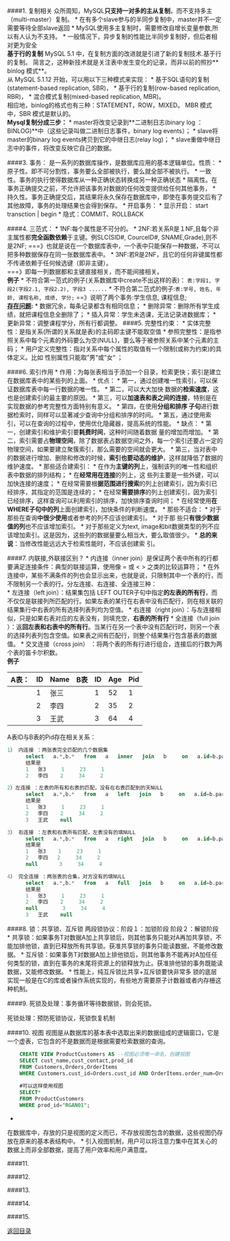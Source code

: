 ####1. 复制相关
众所周知，MySQL**只支持一对多的主从复制**，而不支持多主（multi-master）复制。 
* 
在有多个slave参与的半同步复制中，master并不一定需要等待全部slave返回
* 
MySQL使用多主复制时，需要修改自增长变量参数,所以有人认为不支持。
* 
一般情况下，异步复制的性能比半同步复制好，但后者相对更为安全<br>
**基于行的复制** MySQL 5.1 中，在复制方面的改进就是引进了新的复制技术.基于行的复制。
简言之，这种新技术就是关注表中发生变化的记录，而非以前的照抄** binlog 模式**。<br>
从 MySQL 5.1.12 开始，可以用以下三种模式来实现：
* 
基于SQL语句的复制(statement-based replication, SBR)，
* 
基于行的复制(row-based replication, RBR)，
* 
混合模式复制(mixed-based replication, MBR)。<br>
相应地，binlog的格式也有三种：STATEMENT，ROW，MIXED。 MBR 模式中，SBR 模式是默认的。<br>
**Mysql复制分成三步：** 
* 
master将改变记录到**二进制日志(binary log ：BINLOG)**中（这些记录叫做二进制日志事件，binary log events）； 
* 
slave将master的binary log events拷贝到它的中继日志(relay log)； 
* 
slave重做中继日志中的事件，将改变反映它自己的数据。

####3. 事务：
是一系列的数据库操作，是数据库应用的基本逻辑单位。性质：
* 
原子性。即不可分割性，事务要么全部被执行，要么就全部不被执行。
* 
一致性。事务的执行使得数据库从一种正确状态转换成另一种正确状态
* 
隔离性。在事务正确提交之前，不允许把该事务对数据的任何改变提供给任何其他事务，
* 
持久性。事务正确提交后，其结果将永久保存在数据库中，即使在事务提交后有了其他故障，事务的处理结果也会得到保存。
* 
开启事务：
    * 
显示开启： start transction | begin 
    * 
隐式：COMMIT、ROLLBACK


####4. 三范式：
* 
1NF:每个属性是不可分的。 
* 
2NF:若关系R是１NF,且每个非主属性都**完全函数依赖**于主键。例SLC(SID#, CourceID#, SNAME,Grade),则不是2NF;     ===》也就是说在一个数据库表中，一个表中只能保存一种数据，不可以把多种数据保存在同一张数据库表中。
* 
3NF:若R是2NF，且它的任何非键属性都不传递依赖于任何候选键（即非主键）。<br>
===》即每一列数据都和主键直接相关，而不能间接相关。<br>
**例子**
* 
不符合第一范式的例子(关系数据库中create不出这样的表)：
```表:字段1, 字段2(字段2.1, 字段2.2), 字段3 ......```
* 
不符合第二范式的例子:```表:学号, 姓名, 年龄, 课程名称, 成绩, 学分;``` ==》说明了两个事务:学生信息, 课程信息; <br>
**[存在问题](http://www.jb51.net/article/70867.htm):**
* 
数据冗余，每条记录都含有相同信息；
* 
删除异常：删除所有学生成绩，就把课程信息全删除了；
* 
插入异常：学生未选课，无法记录进数据库；
* 
更新异常：调整课程学分，所有行都调整。 
####5.  完整性约束：
* 
实体完整性：是指关系(所谓的关系就是表)的主码即主键不能取空值
* 
参照完整性：是指参照关系中每个元素的外码要么为空(NULL)，要么等于被参照关系中某个元素的主码；
* 
用户定义完整性：指对关系中每个属性的取值有一个限制(或称为约束)的具体定义。比如 性别属性只能取”男“或”女“  ；

####6. 索引作用
* 
作用：为每张表相当于添加一个目录，检索更快；索引是建立在数据库表中的某些列的上面。
* 
优点：
    * 
第一，通过创建唯一性索引，可以保证数据库表中每一行数据的唯一性。
    * 
第二，可以大大加快 数据的**检索速度**，这也是创建索引的最主要的原因。
    * 
第三，可以**加速表和表之间的连接**，特别是在实现数据的参考完整性方面特别有意义。
    * 
第四，在使用**分组和排序 子句**进行数据检索时，同样可以显著减少查询中分组和排序的时间。
    * 
第五，通过使用索引，可以在查询的过程中，使用优化隐藏器，提高系统的性能。 
* 
缺点：
    * 
第一，创建索引和维护索引要**耗费时间**，这种时间随着数据 量的增加而增加。
    * 
第二，索引需要占**物理空间**，除了数据表占数据空间之外，每一个索引还要占一定的物理空间，如果要建立聚簇索引，那么需要的空间就会更大。
    * 
第三，当对表中的数据进行增加、删除和修改的时候，**索引也要动态的维护**，这样就降低了数据的维护速度。 
* 
那些适合建索引：
    * 
在作为**主键的列**上，强制该列的唯一性和组织表中数据的排列结构；
    * 
在**经常用在连接**的列上，这 些列主要是一些外键，可以加快连接的速度；
    * 
在经常需要根**据范围进行搜索**的列上创建索引，因为索引已经排序，其指定的范围是连续的；
    * 
在经常**需要排序**的列上创建索引，因为索引已经排序，这样查询可以利用索引的排序，加快排序查询时间；
    * 
在经常使用**在WHERE子句中的列**上面创建索引，加快条件的判断速度。 
* 
那些不适合：
    * 
对于那些在查询**中很少使用**或者参考的列不应该创建索引。
    * 
对于那 些只**有很少数据值的列**也不应该增加索引。
    * 
对于那些定义为text, image和bit数据类型的列不应该增加索引。这是因为，这些列的数据量要么相当大，要么取值很少。 
    * 
**总的来说**：当修改性能远远大于检索性能时，不应该创建索 引。

####7. 内联接,外联接区别？
* 
内连接（inner join）是保证两个表中所有的行都要满足连接条件：典型的联接运算，使用像 =  或 < > 之类的比较运算符；
* 
在外连接中，某些不满条件的列也会显示出来，也就是说，只限制其中一个表的行，而不限制另一个表的行。分左连接、右连接、全连接三种：    
    * 
左连接（left join）：结果集包括  LEFT OUTER子句中指定**的左表的所有行**，而不仅仅是联接列所匹配的行。如果左表的某行在右表中没有匹配行，则在相关联的结果集行中右表的所有选择列表列均为空值。
    * 
右连接（right join）：与左连接相似，只是如果右表对应的左表没有，则填充空，**右表的所有行**
    * 
全连接（full join ）：返**回左表和右表中的所有行**。当某行在另一个表中没有匹配行时，则另一个表的选择列表列包含空值。如果表之间有匹配行，则整个结果集行包含基表的数据值。 
    * 
交叉连接（cross join） ：将两个表的所有行进行组合，连接后的行数为两个表的笛卡尔积数。
<br>
**例子**

| A表： | ID | Name | B表 | ID| Age | Pid |
| -- | -- | -- | -- | -- | -- | -- |
|  | 1 | 张三 |  | 1 | 52 | 1 |
|  | 2 | 李四 |  | 2 | 35 | 2 |
|  | 3 | 王武 |  | 3 | 64 | 4 |
A表ID与B表的Pid存在相关关系：
```SQL
1） 内连接 ：两张表完全匹配的几个数据集
      select   a.*,b.*   from   a   inner   join   b     on   a.id=b.parent_id      
      结果是    
      1   张3     1     23     1  
      2   李四    2     34     2  

2）左连接 ：左表的所有和右表的匹配，没有在右表匹配到的天NULL
      select   a.*,b.*   from   a   left   join   b     on   a.id=b.parent_id      
      结果是    
      1   张3     1     23     1  
      2   李四    2     34     2  
      3   王武    null  

3） 右连接 ：左表和右表所有匹配，左表没有的填NULL
      select   a.*,b.*   from   a   right   join   b     on   a.id=b.parent_id      
      结果是    
      1   张3    1     23     1  
      2   李四   2     34     2  
      null       3     34     4  

4） 完全连接 ：两张表的合集，对方没有的填NULL
      select   a.*,b.*   from   a   full   join   b     on   a.id=b.parent_id  
      结果是    
      1   张3     1     23     1  
      2   李四    2     34     2  
      null        3     34     4  
      3   王武    null
```


####8. 锁：共享锁、互斥锁
两段锁协议：阶段１：加锁阶段 阶段２：解锁阶段
* 
共享锁：如果事务T对数据A加上共享锁后，则其他事务只能对A再加共享锁，不能加排他锁，直到已释放所有共享锁。获准共享锁的事务只能读数据，不能修改数据。 
* 
互斥锁：如果事务T对数据A加上排他锁后，则其他事务不能再对A加任任何类型的锁，直到在事务的末尾将资源上的锁释放为止。获准排他锁的事务既能读数据，又能修改数据。
* 
性能上，纯互斥锁比共享+互斥锁要快非常多
锁的底层实现一般是在C的库或者操作系统实现的，有些地方需要原子计数器或者内存栅这种机制。

####9. 死锁及处理：事务循环等待数据锁，则会死锁。

死锁处理：预防死锁协议，死锁恢复机制

####10. 视图
视图是从数据库的基本表中选取出来的数据组成的逻辑窗口，它是一个虚表，它包含的不是数据而是根据需要检索数据的查询。
```SQL
    CREATE VIEW ProductCustomers AS --视图必须唯一命名，创建视图  
    SELECT cust_name,cust_contact,prod_id  
    FROM Customers,Orders,OrderItems  
    WHERE Customers.cust_id=Orders.cust_id AND OrderItems.order_num=Orders.order_num;  
    
    #可以这样使用视图  
    SELECT*  
    FROM ProductCustomers  
    WHERE prod_id="RGAN01";  
```
* 
在数据库中，存放的只是视图的定义而已，不存放视图包含的数据，这些视图仍存放在原来的基本表结构中。
* 
引入视图机制，用户可以将注意力集中在其关心的数据上而非全部数据，提高了用户效率和用户满意度。

####11. 

####12. 

####13. 

####14. 

####15. 


[返回目录](README.md)